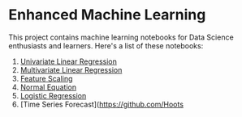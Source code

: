 # Enhanced Machine Learning
This project contains machine learning notebooks for Data Science enthusiasts and learners. Here's a list of these notebooks:
 1. [Univariate Linear Regression](https://github.com/Hootsuit/ml-enhanced/blob/master/notebooks/Linear_regression.ipynb)
2. [Multivariate Linear Regression](https://github.com/Hootsuit/ml-enhanced/blob/master/notebooks/Multivariate_Linear_Regression.ipynb)
3. [Feature Scaling](https://github.com/Hootsuit/ml-enhanced/blob/master/notebooks/Feature_scaling.ipynb)
4. [Normal Equation](https://github.com/Hootsuit/ml-enhanced/blob/master/notebooks/Normal_equation.ipynb)
5. [Logistic Regression](https://github.com/Hootsuit/ml-enhanced/blob/master/notebooks/Logistic_regression.ipynb)
6. [Time Series Forecast](https://github.com/Hoots